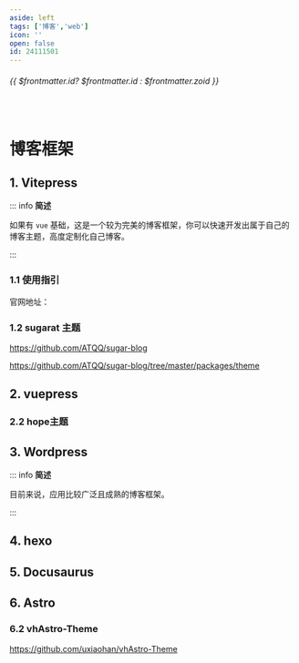 ```yaml
---
aside: left
tags: ['博客','web']
icon: ''
open: false
id: 24111501
---
```

 
######  {{ $frontmatter.id? $frontmatter.id : $frontmatter.zoid }}

 
<br/>
 
# 博客框架


## 1. Vitepress

::: info <Badge type='info'>**简述**</Badge>

如果有 `vue` 基础，这是一个较为完美的博客框架，你可以快速开发出属于自己的博客主题，高度定制化自己博客。

:::

### 1.1 使用指引

官网地址：




### 1.2 sugarat 主题

https://github.com/ATQQ/sugar-blog

https://github.com/ATQQ/sugar-blog/tree/master/packages/theme


## 2. vuepress 

### 2.2 hope主题 


## 3. Wordpress 

::: info <Badge type='info'>**简述**</Badge>

目前来说，应用比较广泛且成熟的博客框架。

:::

## 4. hexo


## 5. Docusaurus

## 6. Astro

### 6.2 vhAstro-Theme

https://github.com/uxiaohan/vhAstro-Theme